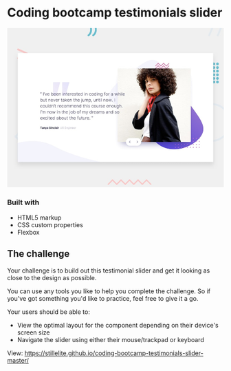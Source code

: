 # Coding bootcamp testimonials slider

![Design preview for the Coding bootcamp testimonials slider coding challenge](./design/desktop-preview.jpg)

### Built with

- HTML5 markup
- CSS custom properties
- Flexbox

## The challenge

Your challenge is to build out this testimonial slider and get it looking as close to the design as possible.

You can use any tools you like to help you complete the challenge. So if you've got something you'd like to practice, feel free to give it a go.

Your users should be able to: 

- View the optimal layout for the component depending on their device's screen size
- Navigate the slider using either their mouse/trackpad or keyboard

View: https://stillelite.github.io/coding-bootcamp-testimonials-slider-master/